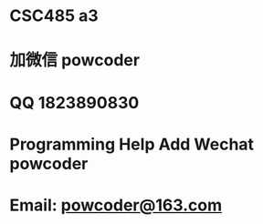 # CSC485 a3
# 加微信 powcoder

# QQ 1823890830

# Programming Help Add Wechat powcoder

# Email: powcoder@163.com

